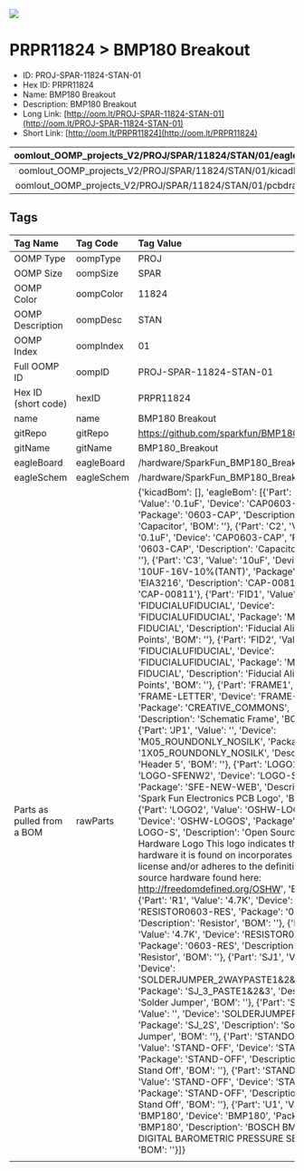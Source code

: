 


  
![][im]
# PRPR11824 > BMP180 Breakout

- ID: PROJ-SPAR-11824-STAN-01
- Hex ID: PRPR11824
- Name: BMP180 Breakout
- Description: BMP180 Breakout
- Long Link: [http://oom.lt/PROJ-SPAR-11824-STAN-01](http://oom.lt/PROJ-SPAR-11824-STAN-01)
- Short Link: [http://oom.lt/PRPR11824](http://oom.lt/PRPR11824)
  

|oomlout_OOMP_projects_V2/PROJ/SPAR/11824/STAN/01/eagleImage.png|oomlout_OOMP_projects_V2/PROJ/SPAR/11824/STAN/01/eagleSchemImage.png|oomlout_OOMP_projects_V2/PROJ/SPAR/11824/STAN/01/kicadPcb3dFront.png|oomlout_OOMP_projects_V2/PROJ/SPAR/11824/STAN/01/kicadPcb3dBack.png|
| :---: | :---: | :---: | :---: |
|oomlout_OOMP_projects_V2/PROJ/SPAR/11824/STAN/01/kicadPcb3d.png|oomlout_OOMP_projects_V2/PROJ/SPAR/11824/STAN/01/bomBack.png|oomlout_OOMP_projects_V2/PROJ/SPAR/11824/STAN/01/bomFront.png|oomlout_OOMP_projects_V2/PROJ/SPAR/11824/STAN/01/pcbdraw.svg|
|oomlout_OOMP_projects_V2/PROJ/SPAR/11824/STAN/01/pcbdrawBack.svg||||

## Tags
  

|Tag Name|Tag Code|Tag Value|
| :--- | :--- | :--- |
|OOMP Type|oompType|PROJ|
|OOMP Size|oompSize|SPAR|
|OOMP Color|oompColor|11824|
|OOMP Description|oompDesc|STAN|
|OOMP Index|oompIndex|01|
|Full OOMP ID|oompID|PROJ-SPAR-11824-STAN-01|
|Hex ID (short code)|hexID|PRPR11824|
|name|name|BMP180 Breakout|
|gitRepo|gitRepo|https://github.com/sparkfun/BMP180_Breakout|
|gitName|gitName|BMP180_Breakout|
|eagleBoard|eagleBoard|/hardware/SparkFun_BMP180_Breakout.brd|
|eagleSchem|eagleSchem|/hardware/SparkFun_BMP180_Breakout.sch|
|Parts as pulled from a BOM|rawParts|{'kicadBom': [], 'eagleBom': [{'Part': 'C1', 'Value': '0.1uF', 'Device': 'CAP0603-CAP', 'Package': '0603-CAP', 'Description': 'Capacitor', 'BOM': ''}, {'Part': 'C2', 'Value': '0.1uF', 'Device': 'CAP0603-CAP', 'Package': '0603-CAP', 'Description': 'Capacitor', 'BOM': ''}, {'Part': 'C3', 'Value': '10uF', 'Device': '10UF-16V-10%(TANT)', 'Package': 'EIA3216', 'Description': 'CAP-00811', 'BOM': 'CAP-00811'}, {'Part': 'FID1', 'Value': 'FIDUCIALUFIDUCIAL', 'Device': 'FIDUCIALUFIDUCIAL', 'Package': 'MICRO-FIDUCIAL', 'Description': 'Fiducial Alignment Points', 'BOM': ''}, {'Part': 'FID2', 'Value': 'FIDUCIALUFIDUCIAL', 'Device': 'FIDUCIALUFIDUCIAL', 'Package': 'MICRO-FIDUCIAL', 'Description': 'Fiducial Alignment Points', 'BOM': ''}, {'Part': 'FRAME1', 'Value': 'FRAME-LETTER', 'Device': 'FRAME-LETTER', 'Package': 'CREATIVE_COMMONS', 'Description': 'Schematic Frame', 'BOM': ''}, {'Part': 'JP1', 'Value': '', 'Device': 'M05_ROUNDONLY_NOSILK', 'Package': '1X05_ROUNDONLY_NOSILK', 'Description': 'Header 5', 'BOM': ''}, {'Part': 'LOGO1', 'Value': 'LOGO-SFENW2', 'Device': 'LOGO-SFENW2', 'Package': 'SFE-NEW-WEB', 'Description': 'Spark Fun Electronics PCB Logo', 'BOM': ''}, {'Part': 'LOGO2', 'Value': 'OSHW-LOGOS', 'Device': 'OSHW-LOGOS', 'Package': 'OSHW-LOGO-S', 'Description': 'Open Source Hardware Logo This logo indicates the piece of hardware it is found on incorporates a OSHW license and/or adheres to the definition of open source hardware found here: http://freedomdefined.org/OSHW', 'BOM': ''}, {'Part': 'R1', 'Value': '4.7K', 'Device': 'RESISTOR0603-RES', 'Package': '0603-RES', 'Description': 'Resistor', 'BOM': ''}, {'Part': 'R2', 'Value': '4.7K', 'Device': 'RESISTOR0603-RES', 'Package': '0603-RES', 'Description': 'Resistor', 'BOM': ''}, {'Part': 'SJ1', 'Value': '', 'Device': 'SOLDERJUMPER_2WAYPASTE1&2&3', 'Package': 'SJ_3_PASTE1&2&3', 'Description': 'Solder Jumper', 'BOM': ''}, {'Part': 'SJ2', 'Value': '', 'Device': 'SOLDERJUMPERNC', 'Package': 'SJ_2S', 'Description': 'Solder Jumper', 'BOM': ''}, {'Part': 'STANDOFF1', 'Value': 'STAND-OFF', 'Device': 'STAND-OFF', 'Package': 'STAND-OFF', 'Description': '#4 Stand Off', 'BOM': ''}, {'Part': 'STANDOFF2', 'Value': 'STAND-OFF', 'Device': 'STAND-OFF', 'Package': 'STAND-OFF', 'Description': '#4 Stand Off', 'BOM': ''}, {'Part': 'U1', 'Value': 'BMP180', 'Device': 'BMP180', 'Package': 'BMP180', 'Description': 'BOSCH BMP180 DIGITAL BAROMETRIC PRESSURE SENSOR', 'BOM': ''}]}|
||||



[im]: PROJ/SPAR/11824/STAN/01/kicadPcb3d_450.png
